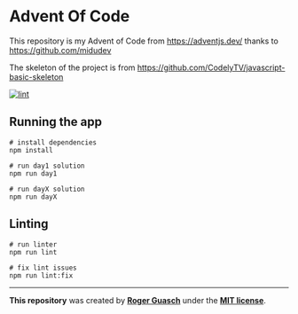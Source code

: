 # Advent Of Code

This repository is my Advent of Code from https://adventjs.dev/ thanks to https://github.com/midudev

The skeleton of the project is from https://github.com/CodelyTV/javascript-basic-skeleton

[![lint](https://github.com/rogerguasch/adventjs/actions/workflows/lint.yml/badge.svg)](https://github.com/rogerguasch/adventjs/actions/workflows/lint.yml)

## Running the app

```
# install dependencies
npm install

# run day1 solution
npm run day1

# run dayX solution
npm run dayX

```

## Linting

```
# run linter
npm run lint

# fix lint issues
npm run lint:fix
```

________

**This repository** was created by **[Roger Guasch](https://twitter.com/rogerguasch)** under the **[MIT license](https://opensource.org/licenses/MIT)**.